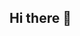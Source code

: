 ## Hi there 👋

<!--# AWS Cloud
Amazon Web Services (AWS) is a comprehensive cloud computing platform that offers on-demand delivery of IT resources via the internet with pay-as-you-go pricing.

Key Service Categories
<br>
1.Compute: virtual machines, serverless computing, and container orchestration services that execute application code.
<br>
2.Storage: Scalable solutions for object storage, block storage, and file systems to accommodate diverse data requirements.
<br>
3.Database: optimized for specific workloads, from relational to NoSQL.
<br>
4.Networking: Virtual networks, content delivery, DNS management, and load balancing services to ensure optimal connectivity.
<br>
5.Security: Comprehensive identity management, data protection, and compliance tools integrated across all services.
<br>
6.Analytics: process large datasets, business intelligence, and machine learning operations.

Business Benefits
<br>
Cost Optimization: Eliminate upfront capital expenditure and match costs to actual utilization
<br>
Operational Excellence: Automation capabilities reduce manual effort and human error
<br>
Innovation Acceleration: Rapid provisioning enables faster experimentation and deployment
<br>
Global Reach: Worldwide infrastructure allows instant expansion to new markets
<br>
Enterprise-grade Security: Benefit from AWS's continuous securit

**AishwaryaG21/AishwaryaG21** is a ✨ _special_ ✨ repository because its `README.md` (this file) appears on your GitHub profile.

Here are some ideas to get you started:

- 🔭 I’m currently working on ...
- 🌱 I’m currently learning ...
- 👯 I’m looking to collaborate on ...
- 🤔 I’m looking for help with ...
- 💬 Ask me about ...
- 📫 How to reach me: ...
- 😄 Pronouns: ...
- ⚡ Fun fact: ...
-->
